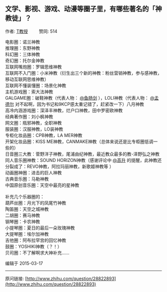 ## 文学、影视、游戏、动漫等圈子里，有哪些著名的「神教徒」？

作者: [T教授](http://www.zhihu.com/people/tjiao-shou)&nbsp;&nbsp;&nbsp;&nbsp;&nbsp;&nbsp;&nbsp;&nbsp; 赞同: 514


电影圈：诺兰神教<br>推理圈：东野神教<br>科幻圈：三体神教<br>奇幻圈：托尔金神教<br>互联网嘴炮圈：罗辑思维神教<br>互联网不入门圈：小米神教（衍生出三个新的神教：粉丝营销神教，参与感神教，移动互联网思维神教）<br>互联网不懂装懂圈：场景化神教<br>主机游戏圈：索大法神教<br>GALGAME圈：破鞋神教（代表人物： <a class="member_mention" href="http://www.zhihu.com/people/a36084413559207ccdfdc5ac10f7495f" data-hash="a36084413559207ccdfdc5ac10f7495f" data-tip="p$b$a36084413559207ccdfdc5ac10f7495f">@鱼肠剑</a>  ），LOLI神教（代表人物： <a class="member_mention" href="http://www.zhihu.com/people/5b4c4c40369aa3294b09f8e4bd715f23" data-hash="5b4c4c40369aa3294b09f8e4bd715f23" data-tip="p$b$5b4c4c40369aa3294b09f8e4bd715f23">@孟德尔</a>   对不起啊，因为书记和9KCP感太重记错了，赶紧改一下）八月神教<br>高冷内涵游戏圈：深泽丰神教，烂户口神教，田中罗密欧神教<br>经典著作圈：刘小枫神教<br>网文圈：瓶邪神教，全职神教<br>服装圈：汉服神教，LO装神教<br>专柜化妆品圈：CPB神教，LA MER神教<br>开架化妆品圈：KISS ME神教，CANMAKE神教（总体来说还是比专柜圈低调一些的）<br>日音圈三大教：菅野洋子神教，尾浦由纪神教，最近教众最多的教-泽野弘之神教<br>同人音乐圈神教：SOUND HORIZON神教（感谢评论中 <a class="member_mention" href="http://www.zhihu.com/people/b2bbf0c1798e6a9b198306fc7f8c998b" data-hash="b2bbf0c1798e6a9b198306fc7f8c998b" data-tip="p$b$b2bbf0c1798e6a9b198306fc7f8c998b">@高升</a>  的提醒，此神教还分裂成了：REVO神教，阿拉玛丽神教，新歌姬神教等 ）<br>动画圈神圈：进击的巨人神教<br>古典音乐圈：马勒神教<br>中国原创音乐圈：天空中最亮的星神教<br><br>补充几个乐器圈的：<br>葫芦丝圈：月光下的凤尾竹神教<br>陶笛圈：天空之城神教<br>二胡圈：赛马神教<br>钢琴圈：卡农神教<br>小提琴圈：夏日的最后一朵玫瑰神教<br>大提琴圈：埃尔加神教<br>吉他圈：阿布拉罕宫的回忆神教<br>鼓圈：YOSHIKI神教（？！）<br>贝司圈：不了解啊求大神补充……



编辑于 2015-03-17



---
原问链接: [http://www.zhihu.com/question/28822893](http://www.zhihu.com/question/28822893)